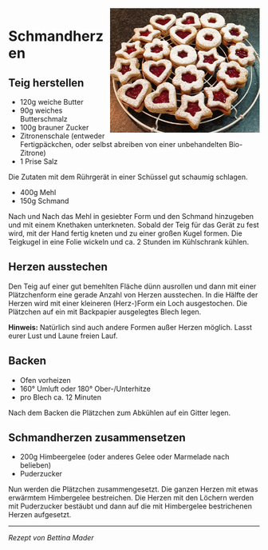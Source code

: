 <img src="/Bilder/Schmandherzen.jpg" width="300" align="right">

# Schmandherzen

## Teig herstellen

* 120g weiche Butter
* 90g weiches Butterschmalz
* 100g brauner Zucker
* Zitronenschale (entweder Fertigpäckchen, oder selbst abreiben von einer unbehandelten Bio-Zitrone)
* 1 Prise Salz

Die Zutaten mit dem Rührgerät in einer Schüssel gut schaumig schlagen.

* 400g Mehl
* 150g Schmand

Nach und Nach das Mehl in gesiebter Form und den Schmand hinzugeben und mit einem Knethaken unterkneten. Sobald der Teig für das Gerät zu fest wird, mit der Hand fertig kneten und zu einer großen Kugel formen. Die Teigkugel in eine Folie wickeln und ca. 2 Stunden im Kühlschrank kühlen.

## Herzen ausstechen

Den Teig auf einer gut bemehlten Fläche dünn ausrollen und dann mit einer Plätzchenform eine gerade Anzahl von Herzen ausstechen. In die Hälfte der Herzen wird mit einer kleineren (Herz-)Form ein Loch ausgestochen. Die Plätzchen auf ein mit Backpapier ausgelegtes Blech legen.

**Hinweis:** Natürlich sind auch andere Formen außer Herzen möglich. Lasst eurer Lust und Laune freien Lauf.

## Backen

* Ofen vorheizen
* 160° Umluft oder 180° Ober-/Unterhitze
* pro Blech ca. 12 Minuten

Nach dem Backen die Plätzchen zum Abkühlen auf ein Gitter legen.

## Schmandherzen zusammensetzen

* 200g Himbeergelee (oder anderes Gelee oder Marmelade nach belieben)
* Puderzucker

Nun werden die Plätzchen zusammengesetzt. Die ganzen Herzen mit etwas erwärmtem Himbergelee bestreichen. Die Herzen mit den Löchern werden mit Puderzucker bestäubt und dann auf die mit Himbergelee bestrichenen Herzen aufgesetzt.


***

_Rezept von Bettina Mader_
